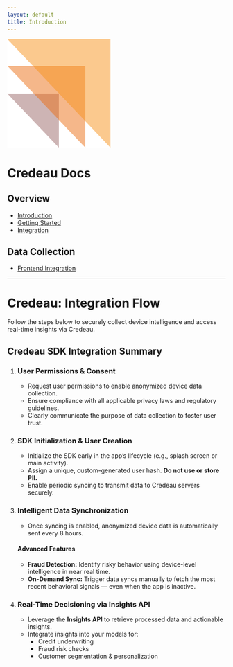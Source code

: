 ```yaml
---
layout: default
title: Introduction
---
```


![Credeau Logo](assets/images/credeaulogo.png)

# Credeau Docs

## Overview

- [Introduction](introduction.html)
- [Getting Started](gettingstarted.html)
- [Integration](integration.html)

## Data Collection

- [Frontend Integration](frontendintegration.html)

---

# Credeau: Integration Flow

Follow the steps below to securely collect device intelligence and access real-time insights via Credeau.

## Credeau SDK Integration Summary

1. ### User Permissions & Consent
   - Request user permissions to enable anonymized device data collection.
   - Ensure compliance with all applicable privacy laws and regulatory guidelines.
   - Clearly communicate the purpose of data collection to foster user trust.

2. ### SDK Initialization & User Creation
   - Initialize the SDK early in the app’s lifecycle (e.g., splash screen or main activity).
   - Assign a unique, custom-generated user hash. **Do not use or store PII.**
   - Enable periodic syncing to transmit data to Credeau servers securely.

3. ### Intelligent Data Synchronization
   - Once syncing is enabled, anonymized device data is automatically sent every 8 hours.

   #### Advanced Features
   - **Fraud Detection:** Identify risky behavior using device-level intelligence in near real time.
   - **On-Demand Sync:** Trigger data syncs manually to fetch the most recent behavioral signals — even when the app is inactive.

4. ### Real-Time Decisioning via Insights API
   - Leverage the **Insights API** to retrieve processed data and actionable insights.
   - Integrate insights into your models for:
     - Credit underwriting
     - Fraud risk checks
     - Customer segmentation & personalization

